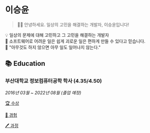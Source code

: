 # 이승윤

> 👋🏻 안녕하세요. 일상의 고민을 해결하는 개발자, 이승윤입니다!

💡 일상의 문제에 대해 고민하고 그 고민을 해결하는 개발자  
💭 소프트웨어로 어려운 일은 쉽게 괴로운 일은 편하게 만들 수 있다고 믿습니다.  
💬 "아무것도 하지 않으면 아무 일도 일어나지 않는다."  


## 📚 Education
### 부산대학교 정보컴퓨터공학 학사 (4.35/4.50)

*2016년 03월 ~ 2022년 08월 (졸업 예정)*

[ 🏆 수상](https://www.notion.so/77770ca8d489492da3770e131cebb69e)

[🥼 경험](https://www.notion.so/13029b7bf8f8416f9d7ef05fa3cbc240)

[🖊️ 과정](https://www.notion.so/9692931343924a2ab89ca80d3a67c860)
